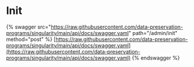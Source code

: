 # Init

{% swagger src="https://raw.githubusercontent.com/data-preservation-programs/singularity/main/api/docs/swagger.yaml" path="/admin/init" method="post" %}
[https://raw.githubusercontent.com/data-preservation-programs/singularity/main/api/docs/swagger.yaml](https://raw.githubusercontent.com/data-preservation-programs/singularity/main/api/docs/swagger.yaml)
{% endswagger %}
